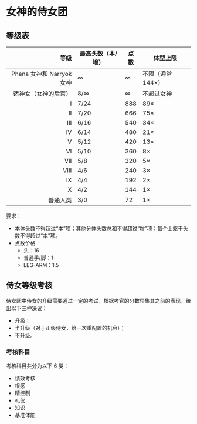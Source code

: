 # 女神的侍女团

## 等级表

|                   等级 | 最高头数（本/增） | 点数   | 体型上限        |
| -------------------: | --------- | ---- | ----------- |
| Phena 女神和 Narryok 女神 | ∞         | ∞    | 不限（通常 144×） |
|           诸神女（女神的后宫） | 8/∞       | ∞    | 不超过女神       |
|                    I | 7/24      | 888  | 89×         |
|                   II | 7/20      | 666  | 75×         |
|                  III | 6/16      | 540  | 34×         |
|                   IV | 6/14      | 480  | 21×         |
|                    V | 5/12      | 420  | 13×         |
|                   VI | 5/10      | 360  | 8×          |
|                  VII | 5/8       | 320  | 5×          |
|                 VIII | 4/6       | 240  | 3×          |
|                   IX | 4/4       | 192  | 2×          |
|                    X | 4/2       | 144  | 1×          |
|                 普通人类 | 3/0       | 72   | 1×          |

要求：

- 本体头数不得超过“本”项；其他分体头数总和不得超过“增”项；每个上躯干头数不得超过“本”项。
- 点数价格
  - 头：16
  - 普通手/脚：1
  - LEG-ARM：1.5

## 侍女等级考核

侍女团中侍女的升级需要通过一定的考试，根据考官的分数异集其之前的表现，给出以下三种决议：

- 升级；
- 半升级（对于正级侍女，给一次重配置的机会）；
- 不升级。

### 考核科目

考核科目共分为以下 6 类：

- 绩效考核
- 根感
- 精控制
- 礼仪
- 知识
- 基准体能

